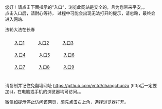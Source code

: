 您好！请点击下面指示的“入口”，浏览此网站是安全的，且为您带来平安。。 <br/>
点击入口后，请耐心等待， 过程中可能会出现无法打开的提示，请忽略，最终会进入网站. </br>

法轮大法在长春<br/>
<div style="padding:10px"><a style="margin:20px" target="_blank" href="https://d2l0vbx5b22wc1.cloudfront.net/2Qpsp?oisvem" id="ccLink1" rel="nofollow">入口1</a> <a target="_blank" style="margin:20px" href="https://d1ufwi0x4wzeqh.cloudfront.net/2Qpsp?dfvkrmz" id="ccLink2" rel="nofollow">入口2</a> <a style="margin:20px" target="_blank" href="https://d3j6v22zdplo1r.cloudfront.net/2Qpsp?ujntyoa" id="ccLink3" rel="nofollow">入口3</a></div>

<div style="padding:10px" ><a style="margin:20px" target="_blank" href="https://d2l0vbx5b22wc1.cloudfront.net/2Qpsp?oisvem" id="ccLink4" rel="nofollow">入口4</a> <a style="margin:20px" href="https://d1ufwi0x4wzeqh.cloudfront.net/2Qpsp?dfvkrmz" target="_blank" id="ccLink5" rel="nofollow">入口5</a> <a style="margin:20px" href="https://d3j6v22zdplo1r.cloudfront.net/2Qpsp?ujntyoa" target="_blank" id="ccLink6" rel="nofollow">入口6</a></div>

<div style="padding:10px"><a style="margin:20px" target="_blank" href="https://d2l0vbx5b22wc1.cloudfront.net/2Qpsp?oisvem" id="ccLink7" rel="nofollow">入口7</a> <a style="margin:20px" href="https://d1ufwi0x4wzeqh.cloudfront.net/2Qpsp?dfvkrmz" target="_blank" id="ccLink8" rel="nofollow">入口8</a> <a style="margin:20px" target="_blank" href="https://d3j6v22zdplo1r.cloudfront.net/2Qpsp?ujntyoa" id="ccLink9" rel="nofollow">入口9</a></div>

<br/>



请复制并记住免翻墙网址 https://github.com/yntd/changchunzx (http后一定要加s)，在电脑或手机的浏览器均可访问。。<br/>

微信如提示停止访问该网页，须先点击右上角，选择浏览器打开。
